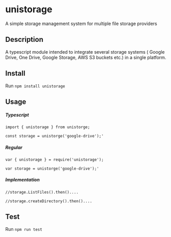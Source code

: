 # unistorage
A simple storage management system for multiple file storage providers

## Description
A typescript module intended to integrate several storage systems ( Google Drive, One Drive, Google Storage, AWS S3 buckets etc.) 
in a single platform.

## Install 
Run `npm install unistorage`

## Usage
##### Typescript

`import { unistorage } from unistorge;`

`const storage = unistorge('google-drive');'`

##### Regular

`var { unistorage } = require('unistorage');`

`var storage = unistorge('google-drive');'`

##### Implementation

`//storage.ListFiles().then()....`

`//storage.createDirectory().then()....`

## Test 

Run `npm run test`
